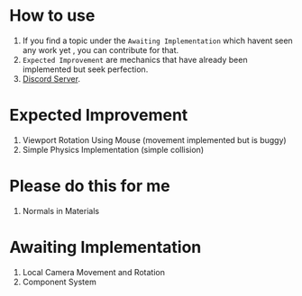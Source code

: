 # How to use
1) If you find a topic under the `Awaiting Implementation` which havent seen any work yet , you can contribute for that.
2) `Expected Improvement` are mechanics that have already been implemented but seek perfection.
3) <a href = "https://discord.gg/MN6ccBjJK9"> Discord Server</a>.

# Expected Improvement
1) Viewport Rotation Using Mouse (movement implemented but is buggy)
2) Simple Physics Implementation (simple collision)

# Please do this for me 
1) Normals in Materials
 
# Awaiting Implementation
1) Local Camera Movement and Rotation
2) Component System